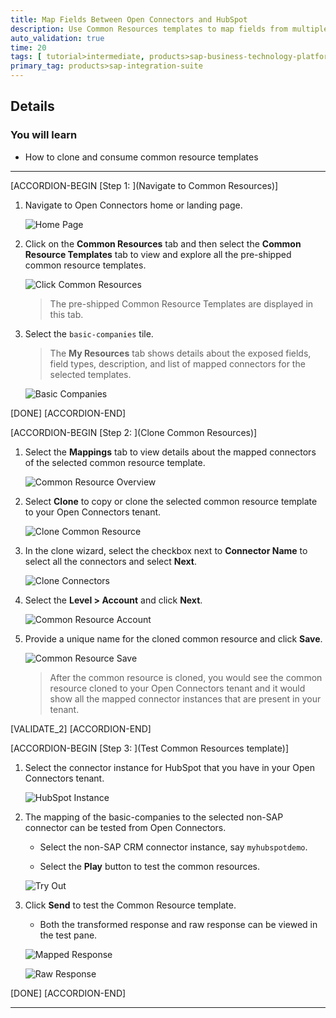 ```yaml
---
title: Map Fields Between Open Connectors and HubSpot
description: Use Common Resources templates to map fields from multiple sources to a single field in Open Connectors.
auto_validation: true
time: 20
tags: [ tutorial>intermediate, products>sap-business-technology-platform]
primary_tag: products>sap-integration-suite
---
```


## Details
### You will learn
  - How to clone and consume common resource templates

---

[ACCORDION-BEGIN [Step 1: ](Navigate to Common Resources)]
1. Navigate to  Open Connectors home or landing page.

    ![Home Page](01-open-connectors-home.png)

2. Click on the **Common Resources** tab and then select the **Common Resource Templates** tab to view and explore all the pre-shipped common resource templates.

    ![Click Common Resources](02-click-common-resources.png)

    >The pre-shipped Common Resource Templates are displayed in this tab.

3. Select the `basic-companies` tile.

    >The **My Resources** tab shows details about the exposed fields, field types, description, and list of mapped connectors for the selected templates.

    ![Basic Companies](03-basic-companies.png)

[DONE]
[ACCORDION-END]

[ACCORDION-BEGIN [Step 2: ](Clone Common Resources)]

1. Select the **Mappings** tab to view details about the mapped connectors of the selected common resource template.

    ![Common Resource Overview](04-cr-overview.png)

2. Select **Clone** to copy or clone the selected common resource template to your Open Connectors tenant.

    ![Clone Common Resource](05-cr-clone.png)

3. In the clone wizard, select the checkbox next to **Connector Name** to select all the connectors and select **Next**.

    ![Clone Connectors](06-cr-clone-connectors.png  )

4. Select the **Level > Account** and click **Next**.

    ![Common Resource Account](06-CR-account.png)

5. Provide a unique name for the cloned common resource and click **Save**.

    ![Common Resource Save](07-cr-save.png)

    >After the common resource is cloned, you would see the common resource cloned to your  Open Connectors tenant and it would show all the mapped connector instances that are present in your tenant.

[VALIDATE_2]
[ACCORDION-END]

[ACCORDION-BEGIN [Step 3: ](Test Common Resources template)]

1. Select the connector instance for HubSpot that you have in your  Open Connectors tenant.

    ![HubSpot Instance](08-cr-hubspot-instance.png)

2. The mapping of the basic-companies to the selected non-SAP connector can be tested from Open Connectors.

    - Select the non-SAP CRM connector instance, say `myhubspotdemo`.

    - Select the **Play** button to test the common resources.

    ![Try Out](09-tryout-cr.png)

3. Click **Send** to test the Common Resource template.

    - Both the transformed response and raw response can be viewed in the test pane.

    ![Mapped Response](10-mapping-cr.png)

    ![Raw Response](10-raw-cr-response.png)

[DONE]
[ACCORDION-END]

---
